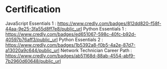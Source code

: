 # Certification
JavaScript Essentials 1 : https://www.credly.com/badges/812dd820-f58f-44aa-9e25-3fa55d8ff7e8/public_url
Python Essentials 1 : https://www.credly.com/badges/ed651067-598c-40fc-b92d-40597b76aff3/public_url
Python Essentials 2 : https://www.credly.com/badges/1b5392a8-f0b5-4a2e-87d7-a13020a9c644/public_url
Network Technician Career Path : https://www.credly.com/badges/ab51168d-88ab-4554-abf9-7b2960d60648/public_url

